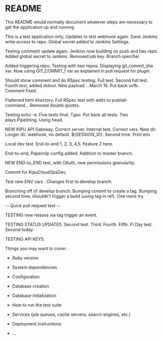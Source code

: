 # README

This README would normally document whatever steps are necessary to get the
application up and running.

This is a test application only, Updates to test webhook again. Gave Jenkins write access to repo. Global secret added to Jenkins Settings.

Testing comment update again. Jenkins now building on push and has repo. Added global secret to Jenkins. Removed job key. Branch specifier

Added triggering repo. Testing with two repos. Displaying git_commit_sha var. Now using GIT_COMMIT_1 var as explained in pull request for plugin.

Should show comment and do RSpec testing. Full test. Second full test. Fourth test, added stdout. New payload....March 15. Put back xvfb. Comment fixed.

Flattened html directory. Full RSpec test with edits to publish command....Removed double quotes.

Testing echo -e. Five tests final. Typo. Put back all tests. Two plays.Pipelining. Using head.

NEW KIPU API Gateway. Correct server. Internal test. Correct vars. New dir. Longer dir. webhook, no default. ${SESSION_ID}. Second time. Print env

Local dev test. End-to-end 1, 2, 3, 4,5. Feature 2 here.

End-to-end, Paperclip config added. Addition to master branch.

NEW END-to_END test, with OAuth, new permissions granularity.

Commit for KipuCloudOpsDev.

Test new ENV vars
.
Changes first to develop branch.

Branching off of develop branch. Bumping commit to create a tag. Bumping second time; shouldn't trigger a build (using tag in ref).
One more try.

-- Quick pull request test --

TESTING new relases via tag trigger an event.

TESTING STATUS UPDATES. Second test. Third. Fourth. Fifth. Pi Day test. Second today.

TESTING API KEYS.

Things you may want to cover:

* Ruby version

* System dependencies

* Configuration

* Database creation

* Database initialization

* How to run the test suite

* Services (job queues, cache servers, search engines, etc.)

* Deployment instructions

* ...
